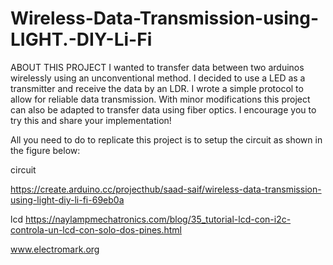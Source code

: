 # Wireless-Data-Transmission-using-LIGHT.-DIY-Li-Fi


ABOUT THIS PROJECT
I wanted to transfer data between two arduinos wirelessly using an unconventional method. I decided to use a LED as a transmitter and receive the data by an LDR. I wrote a simple protocol to allow for reliable data transmission. With minor modifications this project can also be adapted to transfer data using fiber optics. I encourage you to try this and share your implementation!

All you need to do to replicate this project is to setup the circuit as shown in the figure below:

circuit

https://create.arduino.cc/projecthub/saad-saif/wireless-data-transmission-using-light-diy-li-fi-69eb0a

lcd
https://naylampmechatronics.com/blog/35_tutorial-lcd-con-i2c-controla-un-lcd-con-solo-dos-pines.html



www.electromark.org

